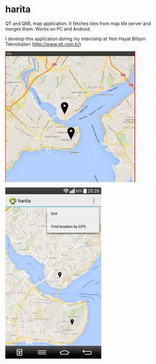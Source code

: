 harita
======

QT and QML map application. It fetches tiles from map tile server and merges them. 
Works on PC and Android.

I develop this application during my internship at Yeni Hayat Bilişim Teknolojileri (http://www.yh.com.tr/)

![Alt text](/screenshots/harita_desktop.jpg?raw=true "Map Desktop Application")

![Alt text](/screenshots/harita_android.png?raw=true "Map Android Application")
